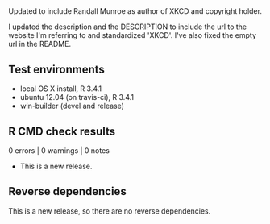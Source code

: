 ## 
Updated to include Randall Munroe as author of XKCD and copyright holder.

I updated the description and the DESCRIPTION to include the url to the website I'm referring to and standardized 'XKCD'. I've also fixed the empty url in the README.

## Test environments
* local OS X install, R 3.4.1
* ubuntu 12.04 (on travis-ci), R 3.4.1
* win-builder (devel and release)

## R CMD check results

0 errors | 0 warnings | 0 notes

* This is a new release.

## Reverse dependencies

This is a new release, so there are no reverse dependencies.
